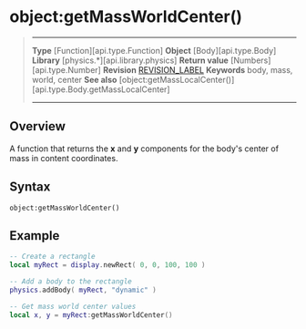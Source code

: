 # object:getMassWorldCenter()

> --------------------- ------------------------------------------------------------------------------------------
> __Type__              [Function][api.type.Function]
> __Object__            [Body][api.type.Body]
> __Library__           [physics.*][api.library.physics]
> __Return value__      [Numbers][api.type.Number]
> __Revision__          [REVISION_LABEL](REVISION_URL)
> __Keywords__          body, mass, world, center
> __See also__          [object:getMassLocalCenter()][api.type.Body.getMassLocalCenter]
> --------------------- ------------------------------------------------------------------------------------------


## Overview

A function that returns the __x__ and __y__ components for the body's center of mass in content coordinates.

## Syntax

	object:getMassWorldCenter()


## Example

``````lua
-- Create a rectangle
local myRect = display.newRect( 0, 0, 100, 100 )

-- Add a body to the rectangle
physics.addBody( myRect, "dynamic" )

-- Get mass world center values
local x, y = myRect:getMassWorldCenter()
``````

